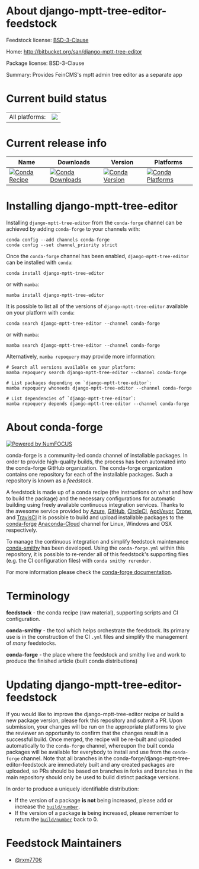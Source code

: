 About django-mptt-tree-editor-feedstock
=======================================

Feedstock license: [BSD-3-Clause](https://github.com/conda-forge/django-mptt-tree-editor-feedstock/blob/main/LICENSE.txt)

Home: http://bitbucket.org/san/django-mptt-tree-editor

Package license: BSD-3-Clause

Summary: Provides FeinCMS's mptt admin tree editor as a separate app

Current build status
====================


<table><tr><td>All platforms:</td>
    <td>
      <a href="https://dev.azure.com/conda-forge/feedstock-builds/_build/latest?definitionId=20508&branchName=main">
        <img src="https://dev.azure.com/conda-forge/feedstock-builds/_apis/build/status/django-mptt-tree-editor-feedstock?branchName=main">
      </a>
    </td>
  </tr>
</table>

Current release info
====================

| Name | Downloads | Version | Platforms |
| --- | --- | --- | --- |
| [![Conda Recipe](https://img.shields.io/badge/recipe-django--mptt--tree--editor-green.svg)](https://anaconda.org/conda-forge/django-mptt-tree-editor) | [![Conda Downloads](https://img.shields.io/conda/dn/conda-forge/django-mptt-tree-editor.svg)](https://anaconda.org/conda-forge/django-mptt-tree-editor) | [![Conda Version](https://img.shields.io/conda/vn/conda-forge/django-mptt-tree-editor.svg)](https://anaconda.org/conda-forge/django-mptt-tree-editor) | [![Conda Platforms](https://img.shields.io/conda/pn/conda-forge/django-mptt-tree-editor.svg)](https://anaconda.org/conda-forge/django-mptt-tree-editor) |

Installing django-mptt-tree-editor
==================================

Installing `django-mptt-tree-editor` from the `conda-forge` channel can be achieved by adding `conda-forge` to your channels with:

```
conda config --add channels conda-forge
conda config --set channel_priority strict
```

Once the `conda-forge` channel has been enabled, `django-mptt-tree-editor` can be installed with `conda`:

```
conda install django-mptt-tree-editor
```

or with `mamba`:

```
mamba install django-mptt-tree-editor
```

It is possible to list all of the versions of `django-mptt-tree-editor` available on your platform with `conda`:

```
conda search django-mptt-tree-editor --channel conda-forge
```

or with `mamba`:

```
mamba search django-mptt-tree-editor --channel conda-forge
```

Alternatively, `mamba repoquery` may provide more information:

```
# Search all versions available on your platform:
mamba repoquery search django-mptt-tree-editor --channel conda-forge

# List packages depending on `django-mptt-tree-editor`:
mamba repoquery whoneeds django-mptt-tree-editor --channel conda-forge

# List dependencies of `django-mptt-tree-editor`:
mamba repoquery depends django-mptt-tree-editor --channel conda-forge
```


About conda-forge
=================

[![Powered by
NumFOCUS](https://img.shields.io/badge/powered%20by-NumFOCUS-orange.svg?style=flat&colorA=E1523D&colorB=007D8A)](https://numfocus.org)

conda-forge is a community-led conda channel of installable packages.
In order to provide high-quality builds, the process has been automated into the
conda-forge GitHub organization. The conda-forge organization contains one repository
for each of the installable packages. Such a repository is known as a *feedstock*.

A feedstock is made up of a conda recipe (the instructions on what and how to build
the package) and the necessary configurations for automatic building using freely
available continuous integration services. Thanks to the awesome service provided by
[Azure](https://azure.microsoft.com/en-us/services/devops/), [GitHub](https://github.com/),
[CircleCI](https://circleci.com/), [AppVeyor](https://www.appveyor.com/),
[Drone](https://cloud.drone.io/welcome), and [TravisCI](https://travis-ci.com/)
it is possible to build and upload installable packages to the
[conda-forge](https://anaconda.org/conda-forge) [Anaconda-Cloud](https://anaconda.org/)
channel for Linux, Windows and OSX respectively.

To manage the continuous integration and simplify feedstock maintenance
[conda-smithy](https://github.com/conda-forge/conda-smithy) has been developed.
Using the ``conda-forge.yml`` within this repository, it is possible to re-render all of
this feedstock's supporting files (e.g. the CI configuration files) with ``conda smithy rerender``.

For more information please check the [conda-forge documentation](https://conda-forge.org/docs/).

Terminology
===========

**feedstock** - the conda recipe (raw material), supporting scripts and CI configuration.

**conda-smithy** - the tool which helps orchestrate the feedstock.
                   Its primary use is in the construction of the CI ``.yml`` files
                   and simplify the management of *many* feedstocks.

**conda-forge** - the place where the feedstock and smithy live and work to
                  produce the finished article (built conda distributions)


Updating django-mptt-tree-editor-feedstock
==========================================

If you would like to improve the django-mptt-tree-editor recipe or build a new
package version, please fork this repository and submit a PR. Upon submission,
your changes will be run on the appropriate platforms to give the reviewer an
opportunity to confirm that the changes result in a successful build. Once
merged, the recipe will be re-built and uploaded automatically to the
`conda-forge` channel, whereupon the built conda packages will be available for
everybody to install and use from the `conda-forge` channel.
Note that all branches in the conda-forge/django-mptt-tree-editor-feedstock are
immediately built and any created packages are uploaded, so PRs should be based
on branches in forks and branches in the main repository should only be used to
build distinct package versions.

In order to produce a uniquely identifiable distribution:
 * If the version of a package **is not** being increased, please add or increase
   the [``build/number``](https://docs.conda.io/projects/conda-build/en/latest/resources/define-metadata.html#build-number-and-string).
 * If the version of a package **is** being increased, please remember to return
   the [``build/number``](https://docs.conda.io/projects/conda-build/en/latest/resources/define-metadata.html#build-number-and-string)
   back to 0.

Feedstock Maintainers
=====================

* [@rxm7706](https://github.com/rxm7706/)

